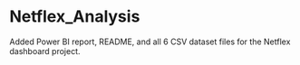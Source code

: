 # Netflex_Analysis
Added Power BI report, README, and all 6 CSV dataset files for the Netflex dashboard project.
